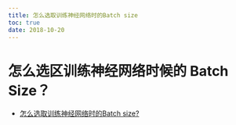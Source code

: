 ```yaml
---
title: 怎么选取训练神经网络时的Batch size 
toc: true
date: 2018-10-20
---
```


# 怎么选区训练神经网络时候的 Batch Size？



- [怎么选取训练神经网络时的Batch size?](https://www.zhihu.com/question/61607442)
